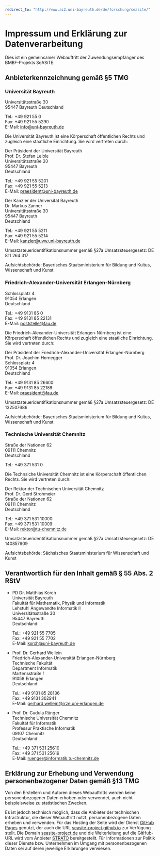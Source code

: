 ```yaml
---
redirect_to: "http://www.ai2.uni-bayreuth.de/de/forschung/seasite/"
---
```


# Impressum und Erklärung zur Datenverarbeitung

Dies ist ein gemeinsamer Webauftritt der Zuwendungsempfänger des BMBF-Projekts SeASiTE.

## Anbieterkennzeichnung gemäß §5 TMG

### Universität Bayreuth

Universitätsstraße 30  
95447 Bayreuth 
Deutschland

Tel.: +49 921 55 0  
Fax:  +49 921 55 5290  
E-Mail: [info@uni-bayreuth.de](mailto:info@uni-bayreuth.de)

Die Universität Bayreuth ist eine Körperschaft öffentlichen Rechts und zugleich eine staatliche Einrichtung. Sie wird vertreten durch:

Der Präsident der Universität Bayreuth  
Prof. Dr. Stefan Leible  
Universitätsstraße 30  
95447 Bayreuth  
Deutschland

Tel.: +49 921 55 5201  
Fax:  +49 921 55 5213  
E-Mail: [praesident@uni-bayreuth.de](mailto:praesident@uni-bayreuth.de)

Der Kanzler der Universität Bayreuth  
Dr. Markus Zanner  
Universitätsstraße 30  
95447 Bayreuth  
Deutschland

Tel.: +49 921 55 5211  
Fax:  +49 921 55 5214  
E-Mail: [kanzler@uvw.uni-bayreuth.de](mailto:kanzler@uvw.uni-bayreuth.de)

Umsatzsteueridentifikationsnummer gemäß §27a Umsatzsteuergesetz: DE 811 264 317

Aufsichtsbehörde: Bayerisches Staatsministerium für Bildung und Kultus, Wissenschaft und Kunst

### Friedrich-Alexander-Universität Erlangen-Nürnberg

Schlossplatz 4  
91054 Erlangen  
Deutschland

Tel.: +49 9131 85 0  
Fax:  +49 9131 85 22131  
E-Mail: [poststelle@fau.de](mailto:poststelle@fau.de)

Die Friedrich-Alexander-Universität Erlangen-Nürnberg ist eine Körperschaft öffentlichen Rechts und zugleich eine staatliche Einrichtung. Sie wird vertreten durch:

Der Präsident der Friedrich-Alexander-Universität Erlangen-Nürnberg  
Prof. Dr. Joachim Hornegger  
Schlossplatz 4  
91054 Erlangen  
Deutschland

Tel.: +49 9131 85 26600  
Fax:  +49 9131 85 22188  
E-Mail: [praesident@fau.de](mailto:praesident@fau.de)

Umsatzsteueridentifikationsnummer gemäß §27a Umsatzsteuergesetz: DE 132507686

Aufsichtsbehörde: Bayerisches Staatsministerium für Bildung und Kultus, Wissenschaft und Kunst

### Technische Universität Chemnitz

Straße der Nationen 62  
09111 Chemnitz  
Deutschland

Tel.: +49 371 531 0

Die Technsiche Universität Chemnitz ist eine Körperschaft öffentlichen Rechts. Sie wird vertreten durch:

Der Rektor der Technischen Universität Chemnitz  
Prof. Dr. Gerd Strohmeier  
Straße der Nationen 62  
09111 Chemnitz  
Deutschland

Tel.: +49 371 531 10000  
Fax: +49 371 531 10009  
E-Mail: [rektor@tu-chemnitz.de](mailto:rektor@tu-chemnitz.de)

Umsatzsteueridentifikationsnummer gemäß §27a Umsatzsteuergesetz: DE 140857609

Aufsichtsbehörde: Sächsisches Staatsministerium für Wissenschaft und Kunst

## Verantwortlich für den Inhalt gemäß § 55 Abs. 2 RStV

* PD Dr. Matthias Korch  
  Universität Bayreuth  
  Fakultät für Mathematik, Physik und Informatik  
  Lehstuhl Angewandte Informatik II  
  Universitätsstraße 30  
  95447 Bayreuth  
  Deutschland
  
  Tel.: +49 921 55 7705  
  Fax:  +49 921 55 7702  
  E-Mail: [korch@uni-bayreuth.de](mailto:korch@uni-bayreuth.de)
* Prof. Dr. Gerhard Wellein  
  Friedrich-Alexander-Universität Erlangen-Nürnberg  
  Technische Fakultät  
  Department Informatik  
  Martensstraße 1  
  91058 Erlangen  
  Deutschland
  
  Tel.: +49 9131 85 28136  
  Fax:  +49 9131 302941  
  E-Mail: [gerhard.wellein@rrze.uni-erlangen.de](mailto:gerhard.wellein@rrze.uni-erlangen.de)
* Prof. Dr. Gudula Rünger  
  Technische Universität Chemnitz  
  Fakultät für Informatik  
  Professur Praktische Informatik  
  09107 Chemnitz  
  Deutschland
  
  Tel.: +49 371 531 25610  
  Fax:  +49 371 531 25619  
  E-Mail: [ruenger@informatik.tu-chemnitz.de](mailto:ruenger@informatik.tu-chemnitz.de)

## Erklärung zur Erhebung und Verwendung personenbezogener Daten gemäß §13 TMG

Von den Erstellern und Autoren dieses Webauftritts werden keine personenbezogener Daten erhoben oder verwendet, auch nicht beispielsweise zu statistischen Zwecken.

Es ist jedoch technisch möglich, dass die Anbieter der technischen Infrastruktur, die dieser Webauftritt nutzt, personenbezogene Daten erheben und verwenden. Für das Hosting der Seite wird der Dienst [GitHub Pages](https://pages.github.com/) genutzt, der auch die URL [seasite-project.github.io](https://seasite-project.github.io) zur Verfügung stellt. Die Domain [seasite-project.de](http://www.seasite-project.de) und die Weiterleitung auf die GitHub-URL wird vom Anbieter [STRATO](https://www.strato.de) bereitgestellt. Für Informationen zur Politik dieser Dienste bzw. Unternehmen im Umgang mit personenbezogenen Daten sei auf deren jeweilige Erklärungen verwiesen.


